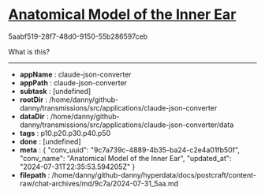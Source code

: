 # [Anatomical Model of the Inner Ear](https://claude.ai/chat/9c7a739c-4889-4b35-ba24-c2e4a01fb50f)

5aabf519-28f7-48d0-9150-55b286597ceb

What is this?

---

* **appName** : claude-json-converter
* **appPath** : claude-json-converter
* **subtask** : [undefined]
* **rootDir** : /home/danny/github-danny/transmissions/src/applications/claude-json-converter
* **dataDir** : /home/danny/github-danny/transmissions/src/applications/claude-json-converter/data
* **tags** : p10.p20.p30.p40.p50
* **done** : [undefined]
* **meta** : {
  "conv_uuid": "9c7a739c-4889-4b35-ba24-c2e4a01fb50f",
  "conv_name": "Anatomical Model of the Inner Ear",
  "updated_at": "2024-07-31T22:35:53.594205Z"
}
* **filepath** : /home/danny/github-danny/hyperdata/docs/postcraft/content-raw/chat-archives/md/9c7a/2024-07-31_5aa.md